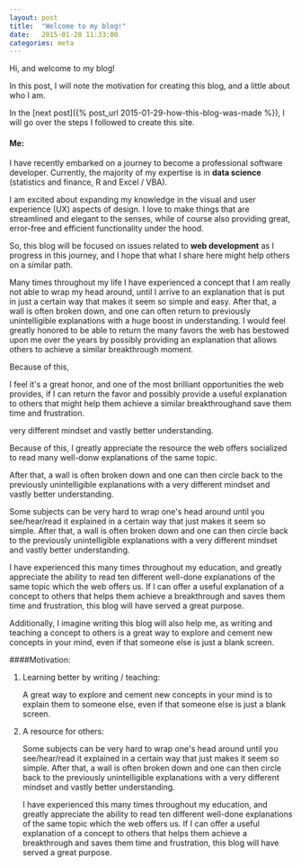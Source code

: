 ```yaml
---
layout: post
title:  "Welcome to my blog!"
date:   2015-01-28 11:33:00
categories: meta
---
```

Hi, and welcome to my blog!

In this post, I will note the motivation for creating this blog, and a little about who I am.

In the [next post]({% post_url 2015-01-29-how-this-blog-was-made %}), I will go over the steps I followed to create this site.

#### Me: 
I have recently embarked on a journey to become a professional software developer. Currently, the majority of my expertise is in **data science** (statistics and finance, R and Excel / VBA). 

I am excited about expanding my knowledge in the visual and user experience (UX) aspects of design. I love to make things that are streamlined and elegant to the senses, while of course also providing great, error-free and efficient functionality under the hood.

So, this blog will be focused on issues related to **web development** as I progress in this journey, and I hope that what I share here might help others on a similar path.

Many times throughout my life I have experienced a concept that I am really not able to wrap my head around, until I arrive to an explanation that is put in just a certain way that makes it seem so simple and easy.  After that, a wall is often broken down, and one can often return to previously unintelligible explanations with a huge boost in understanding. I would feel greatly honored to be able to return the many favors the web has bestowed upon me over the years by possibly providing an explanation that allows others to achieve a similar breakthrough moment.


Because of this, 

I feel it's a great honor, and one of the most brilliant opportunities the web provides, if I can return the favor and possibly provide a useful explanation to others that might help them achieve a similar breakthroughand save them time and frustration.

very different mindset and vastly better understanding. 

Because of this, I greatly appreciate the resource the web offers 
socialized
to read many well-donw explanations of the same topic.

After that, a wall is often broken down and one can then circle back to the previously unintelligible explanations with a very different mindset and vastly better understanding.

Some subjects can be very hard to wrap one's head around until you see/hear/read it explained in a certain way that just makes it seem so simple. After that, a wall is often broken down and one can then circle back to the previously unintelligible explanations with a very different mindset and vastly better understanding. 

I have experienced this many times throughout my education, and greatly appreciate the ability to read ten different well-done explanations of the same topic which the web offers us. If I can offer a useful explanation of a concept to others that helps them achieve a breakthrough and saves them time and frustration, this blog will have served a great purpose.

Additionally, I imagine writing this blog will also help me, as writing and teaching a concept to others is a great way to explore and cement new concepts in your mind, even if that someone else is just a blank screen.



####Motivation:

1. Learning better by writing / teaching:

    A great way to explore and cement new concepts in your mind is to explain them to someone else, even if that someone else is just a blank screen.

2. A resource for others:
  
    Some subjects can be very hard to wrap one's head around until you see/hear/read it explained in a certain way that just makes it seem so simple. After that, a wall is often broken down and one can then circle back to the previously unintelligible explanations with a very different mindset and vastly better understanding. 

    I have experienced this many times throughout my education, and greatly appreciate the ability to read ten different well-done explanations of the same topic which the web offers us. If I can offer a useful explanation of a concept to others that helps them achieve a breakthrough and saves them time and frustration, this blog will have served a great purpose.
